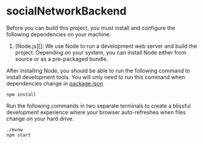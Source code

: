 # socialNetworkBackend



Before you can build this project, you must install and configure the following dependencies on your machine:

1. [Node.js][]: We use Node to run a development web server and build the project.
   Depending on your system, you can install Node either from source or as a pre-packaged bundle.

After installing Node, you should be able to run the following command to install development tools.
You will only need to run this command when dependencies change in [package.json](package.json).

    npm install


Run the following commands in two separate terminals to create a blissful development experience where your browser
auto-refreshes when files change on your hard drive.

    ./mvnw
    npm start


